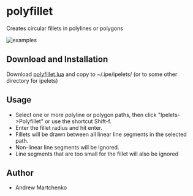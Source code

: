 # polyfillet

Creates circular fillets in polylines or polygons

![examples](fillet_example.png)

## Download and Installation

Download [polyfillet.lua](polyfillet.lua) and copy to ~/.ipe/ipelets/ (or to some other directory for ipelets)

## Usage

* Select one or more polyline or polygon paths, then click "Ipelets->Polyfillet" or use the shortcut Shift-f.
* Enter the fillet radius and hit enter.
* Fillets will be drawn between all linear line segments in the selected path.
* Non-linear line segments will be ignored.
* Line segments that are too small for the fillet will also be ignored

## Author

* Andrew Martchenko
